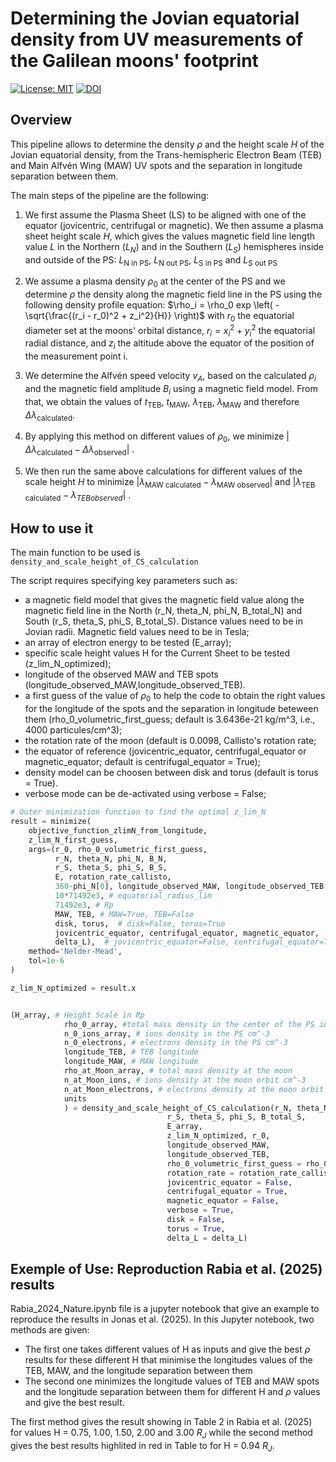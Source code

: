 # Determining the Jovian equatorial density from UV measurements of the Galilean moons' footprint

[![License: MIT](https://img.shields.io/badge/License-MIT-yellow.svg)](https://opensource.org/licenses/MIT)
[![DOI](https://zenodo.org/badge/876014209.svg)](https://zenodo.org/badge/latestdoi/876014209)


## Overview
This pipeline allows to determine the density $\rho$ and the height scale $H$ of the Jovian equatorial density, from the Trans-hemispheric Electron Beam (TEB) and Main Alfvén Wing (MAW) UV spots and the separation in longitude separation between them.

The main steps of the pipeline are the following:

1. We first assume the Plasma Sheet (LS) to be aligned with one of the equator (jovicentric, centrifugal or magnetic). We then assume a plasma sheet height scale $H$, which gives the values magnetic field line length value $L$ in the Northern ($L_N$) and in the Southern ($L_S$) hemispheres inside and outside of the PS: $L_\text{N in PS}$, $L_\text{N out PS}$, $L_\text{S in PS}$ and $L_\text{S out PS}$

2. We assume a plasma density $\rho_0$  at the center of the PS and we determine $\rho$ the density along the magnetic field line in the PS using the following density profile equation:
$\rho_i = \rho_0 exp \left( -\sqrt{\frac{(r_i - r_0)^2 + z_i^2}{H}} \right)$
with $r_0$ the equatorial diameter set at the moons' orbital distance, $r_i = x_i^2+ y_i^2$ the equatorial radial distance, and $z_i$ the altitude above the equator of the position of the measurement point i. 

4. We determine the Alfvén speed velocity $v_A$, based on the calculated $\rho_i$ and the magnetic field amplitude $B_i$ using a magnetic field model. From that, we obtain the values of $t_\text{TEB}$, $t_\text{MAW}$, $\lambda_\text{TEB}$, $\lambda_\text{MAW}$ and therefore $\Delta \lambda_\text{calculated}$.

5. By applying this method on different values of $\rho_0$, we minimize $|\Delta \lambda_\text{calculated} - \Delta \lambda_\text{observed}|$ .

6. We then run the same above calculations for different values of the scale height $H$ to minimize $|\lambda_\text{MAW calculated} - \lambda_\text{MAW observed}|$  and $|\lambda_\text{TEB calculated} - \lambda_{TEB observed}|$ .


## How to use it

The main function to be used is ```density_and_scale_height_of_CS_calculation```

The script requires specifying key parameters such as:
  - a magnetic field model that gives the magnetic field value along the magnetic field line in the North (r_N, theta_N, phi_N, B_total_N) and South (r_S, theta_S, phi_S, B_total_S). Distance values need to be in Jovian radii. Magnetic field values need to be in Tesla;
  - an array of electron energy to be tested (E_array);
  - specific scale height values H for the Current Sheet to be tested (z_lim_N_optimized);
  - longitude of the observed MAW and TEB spots (longitude_observed_MAW,longitude_observed_TEB).
  - a first guess of the value of $\rho_0$ to help the code to obtain the right values for the longitude of the spots and the separation in longitude beteween them (rho_0_volumetric_first_guess; default is 3.6436e-21 kg/m^3, i.e., 4000 particules/cm^3);
  - the rotation rate of the moon (default is 0.0098, Callisto's rotation rate;
  - the equator of reference (jovicentric_equator, centrifugal_equator or magnetic_equator; default is centrifugal_equator = True);
  - density model can be choosen between disk and torus (default is torus = True).
  - verbose mode can be de-activated using verbose = False;


```python
# Outer minimization function to find the optimal z_lim_N
result = minimize(
    objective_function_zlimN_from_longitude,
    z_lim_N_first_guess,
    args=(r_0, rho_0_volumetric_first_guess,
          r_N, theta_N, phi_N, B_N,
          r_S, theta_S, phi_S, B_S,
          E, rotation_rate_callisto,
          360-phi_N[0], longitude_observed_MAW, longitude_observed_TEB, 
          10*71492e3, # equatorial_radius_lim
          71492e3, # Rp
          MAW, TEB, # MAW=True, TEB=False
          disk, torus,  # disk=False, torus=True
          jovicentric_equator, centrifugal_equator, magnetic_equator,
          delta_L),  # jovicentric_equator=False, centrifugal_equator=True, magnetic_equator=False
    method='Nelder-Mead',
    tol=1e-6
)

z_lim_N_optimized = result.x


(H_array, # Height Scale in Rp
            rho_0_array, #total mass density in the center of the PS in kg.cm^-3
            n_0_ions_array, # ions density in the PS cm^-3
            n_0_electrons, # electrons density in the PS cm^-3
            longitude_TEB, # TEB longitude
            longitude_MAW, # MAW longitude
            rho_at_Moon_array, # total mass density at the moon
            n_at_Moon_ions, # ions density at the moon orbit cm^-3
            n_at_Moon_electrons, # electrons density at the moon orbit cm^-3 
            units
            ) = density_and_scale_height_of_CS_calculation(r_N, theta_N, phi_N, B_total_N,
                                   r_S, theta_S, phi_S, B_total_S,
                                   E_array,
                                   z_lim_N_optimized, r_0,
                                   longitude_observed_MAW,
                                   longitude_observed_TEB,
                                   rho_0_volumetric_first_guess = rho_0_volumetric_first_guess,
                                   rotation_rate = rotation_rate_callisto,
                                   jovicentric_equator = False,
                                   centrifugal_equator = True,
                                   magnetic_equator = False,
                                   verbose = True,
                                   disk = False,
                                   torus = True,
                                   delta_L = delta_L)

```


## Exemple of Use: Reproduction Rabia et al. (2025) results

Rabia_2024_Nature.ipynb file is a jupyter notebook that give an example to reproduce the results in Jonas et al. (2025).
In this Jupyter notebook, two methods are given:
  - The first one takes different values of H as inputs and give the best $\rho$ results for these different H that minimise the longitudes values of the TEB, MAW, and the longitude separation between them
  - The second one minimizes the longitude values of TEB and MAW spots and the longitude separation between them for different H and $\rho$ values and give the best result.

The first method gives the result showing in Table 2 in Rabia et al. (2025) for values H = 0.75, 1.00, 1.50, 2.00 and 3.00 $R_J$ while the second method gives the best results highlited in red in Table to for H = 0.94 $R_J$.
